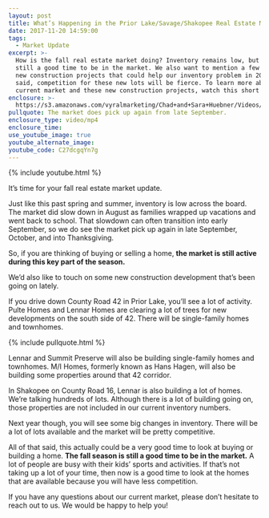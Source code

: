 ```yaml
---
layout: post
title: What’s Happening in the Prior Lake/Savage/Shakopee Real Estate Market?
date: 2017-11-20 14:59:00
tags:
  - Market Update
excerpt: >-
  How is the fall real estate market doing? Inventory remains low, but it’s
  still a good time to be in the market. We also want to mention a few important
  new construction projects that could help our inventory problem in 2018. That
  said, competition for these new lots will be fierce. To learn more about our
  current market and these new construction projects, watch this short video.
enclosure: >-
  https://s3.amazonaws.com/vyralmarketing/Chad+and+Sara+Huebner/Videos/2017/November/Chad+%2526+Sara+Huebener+With+Edina+Realty-+Your+Fall+Market+Update.mp4
pullquote: The market does pick up again from late September.
enclosure_type: video/mp4
enclosure_time:
use_youtube_image: true
youtube_alternate_image:
youtube_code: C27dcgqYn7g
---
```



{% include youtube.html %}

It’s time for your fall real estate market update.

Just like this past spring and summer, inventory is low across the board. The market did slow down in August as families wrapped up vacations and went back to school. That slowdown can often transition into early September, so we do see the market pick up again in late September, October, and into Thanksgiving.

So, if you are thinking of buying or selling a home, **the market is still active during this key part of the season.**

We’d also like to touch on some new construction development that’s been going on lately.

If you drive down County Road 42 in Prior Lake, you’ll see a lot of activity. Pulte Homes and Lennar Homes are clearing a lot of trees for new developments on the south side of 42. There will be single-family homes and townhomes.

{% include pullquote.html %}

Lennar and Summit Preserve will also be building single-family homes and townhomes. M/I Homes, formerly known as Hans Hagen, will also be building some properties around that 42 corridor.

In Shakopee on County Road 16, Lennar is also building a lot of homes. We’re talking hundreds of lots. Although there is a lot of building going on, those properties are not included in our current inventory numbers.

Next year though, you will see some big changes in inventory. There will be a lot of lots available and the market will be pretty competitive.

All of that said, this actually could be a very good time to look at buying or building a home. **The fall season is still a good time to be in the market.** A lot of people are busy with their kids’ sports and activities. If that’s not taking up a lot of your time, then now is a good time to look at the homes that are available because you will have less competition.

If you have any questions about our current market, please don’t hesitate to reach out to us. We would be happy to help you!